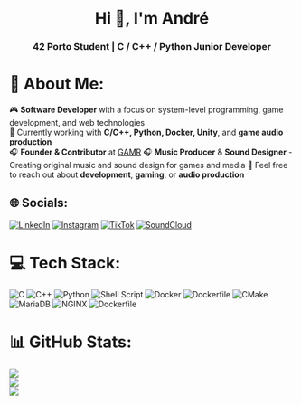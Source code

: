 <h1 align="center">Hi 👋, I'm André</h1>
<h3 align="center">42 Porto Student | C / C++ / Python Junior Developer</h3>

# 💫 About Me:
🎮 **Software Developer** with a focus on system-level programming, game development, and web technologies  
🌱 Currently working with **C/C++, Python, Docker, Unity**, and **game audio production**  
🎧 **Founder & Contributor** at [GAMR](https://gamreviews.wixsite.com/gamrreviews)
🎧 **Music Producer** & **Sound Designer** - Creating original music and sound design for games and media
💬 Feel free to reach out about **development**, **gaming**, or **audio production**  


## 🌐 Socials:
[![LinkedIn](https://img.shields.io/badge/LinkedIn-%230077B5.svg?logo=linkedin&logoColor=white)](https://www.linkedin.com/in/andremvsramos/) [![Instagram](https://img.shields.io/badge/Instagram-%23E4405F.svg?logo=instagram&logoColor=white)](https://www.instagram.com/crazyhound.778/) [![TikTok](https://img.shields.io/badge/TikTok-%23000000.svg?logo=tiktok&logoColor=white)](https://www.tiktok.com/@crazyhound778) [![SoundCloud](https://img.shields.io/badge/SoundCloud-%23FF5500.svg?logo=soundcloud&logoColor=white)](https://soundcloud.com/doki_productions)

# 💻 Tech Stack:
![C](https://img.shields.io/badge/c-%2300599C.svg?style=for-the-badge&logo=c&logoColor=white) ![C++](https://img.shields.io/badge/c++-%2300599C.svg?style=for-the-badge&logo=c%2B%2B&logoColor=white) ![Python](https://img.shields.io/badge/python-3670A0?style=for-the-badge&logo=python&logoColor=ffdd54) ![Shell Script](https://img.shields.io/badge/shell_script-%23121011.svg?style=for-the-badge&logo=gnu-bash&logoColor=white) ![Docker](https://img.shields.io/badge/docker-%23121011.svg?style=for-the-badge&logo=docker&logoColor=light_blue) ![Dockerfile](https://img.shields.io/badge/dockerfile-%23121011.svg?style=for-the-badge&logo=docker&logoColor=light_blue) ![CMake](https://img.shields.io/badge/CMake-%23008FBA.svg?style=for-the-badge&logo=cmake&logoColor=white) ![MariaDB](https://img.shields.io/badge/mariadb-%23316192.svg?style=for-the-badge&logo=mariadb&logoColor=white) ![NGINX](https://img.shields.io/badge/nginx-%23316192.svg?style=for-the-badge&logo=nginx&logoColor=white) ![Dockerfile](https://img.shields.io/badge/wordpress-%23316192.svg?style=for-the-badge&logo=wordpress&logoColor=light_blue)
# 📊 GitHub Stats:
![](https://github-readme-stats.vercel.app/api?username=andremvsramos&theme=onedark&hide_border=false&include_all_commits=true&count_private=true)<br/>
![](https://github-readme-streak-stats.herokuapp.com/?user=andremvsramos&theme=onedark&hide_border=false)<br/>
![](https://github-readme-stats.vercel.app/api/top-langs/?username=andremvsramos&theme=onedark&hide_border=false&include_all_commits=true&count_private=true&layout=compact)

